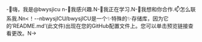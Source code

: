 -👋嗨，我是@bwysjicu n-👀我感兴趣.N-🌱我正在学习.N-💞️我想和你合作.📫怎么联系我.Nn<！--nbwysjICU/bwysjICU是一个✨特殊的✨存储库，因为它的‘README.md’(此文件)出现在您的GitHub配置文件上。您可以单击预览链接查看更改。N->
